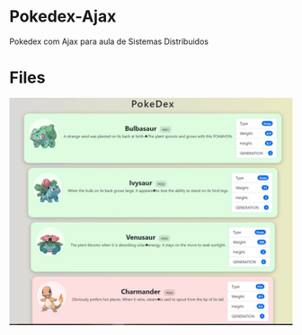 # Pokedex-Ajax
Pokedex com Ajax para aula de Sistemas Distribuidos

# Files
![](https://github.com/sirwez/Pokedex-Ajax/blob/ef9b95e810fbfab815e0d5657f1db33d8f7e9c5b/img/pokemons.jpg)
